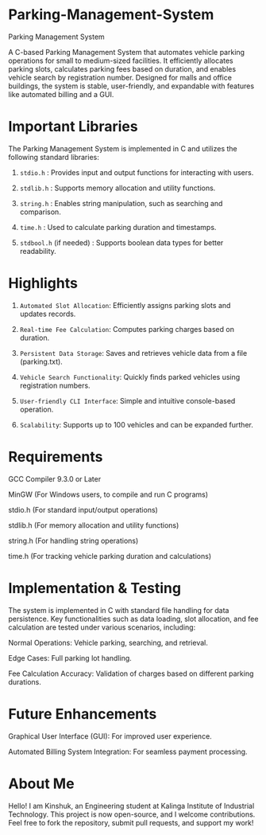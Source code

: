 # Parking-Management-System
Parking Management System

A C-based Parking Management System that automates vehicle parking operations for small to medium-sized facilities. It efficiently allocates parking slots, calculates parking fees based on duration, and enables vehicle search by registration number. Designed for malls and office buildings, the system is stable, user-friendly, and expandable with features like automated billing and a GUI.

# Important Libraries

The Parking Management System is implemented in C and utilizes the following standard libraries:

1. `stdio.h` : Provides input and output functions for interacting with users.

2. `stdlib.h` : Supports memory allocation and utility functions.

3. `string.h` : Enables string manipulation, such as searching and comparison.

4. `time.h` : Used to calculate parking duration and timestamps.

5. `stdbool.h` (if needed) : Supports boolean data types for better readability.

# Highlights

1. `Automated Slot Allocation`: Efficiently assigns parking slots and updates records.

2. `Real-time Fee Calculation`: Computes parking charges based on duration.

3. `Persistent Data Storage`: Saves and retrieves vehicle data from a file (parking.txt).

4. `Vehicle Search Functionality`: Quickly finds parked vehicles using registration numbers.

5. `User-friendly CLI Interface`: Simple and intuitive console-based operation.

6. `Scalability`: Supports up to 100 vehicles and can be expanded further.

# Requirements
GCC Compiler 9.3.0 or Later

MinGW (For Windows users, to compile and run C programs)

stdio.h (For standard input/output operations)

stdlib.h (For memory allocation and utility functions)

string.h (For handling string operations)

time.h (For tracking vehicle parking duration and calculations)

# Implementation & Testing

The system is implemented in C with standard file handling for data persistence. Key functionalities such as data loading, slot allocation, and fee calculation are tested under various scenarios, including:

Normal Operations: Vehicle parking, searching, and retrieval.

Edge Cases: Full parking lot handling.

Fee Calculation Accuracy: Validation of charges based on different parking durations.

# Future Enhancements

Graphical User Interface (GUI): For improved user experience.

Automated Billing System Integration: For seamless payment processing.

# About Me
Hello! I am Kinshuk, an Engineering student at Kalinga Institute of Industrial Technology. This project is now open-source, and I welcome contributions. Feel free to fork the repository, submit pull requests, and support my work!
